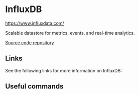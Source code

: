 # InfluxDB

https://www.influxdata.com/

Scalable datastore for metrics, events, and real-time analytics.

[Source code repository](https://github.com/influxdata/influxdb)

## Links

See the following links for more information on InfluxDB:

## Useful commands

```
```
